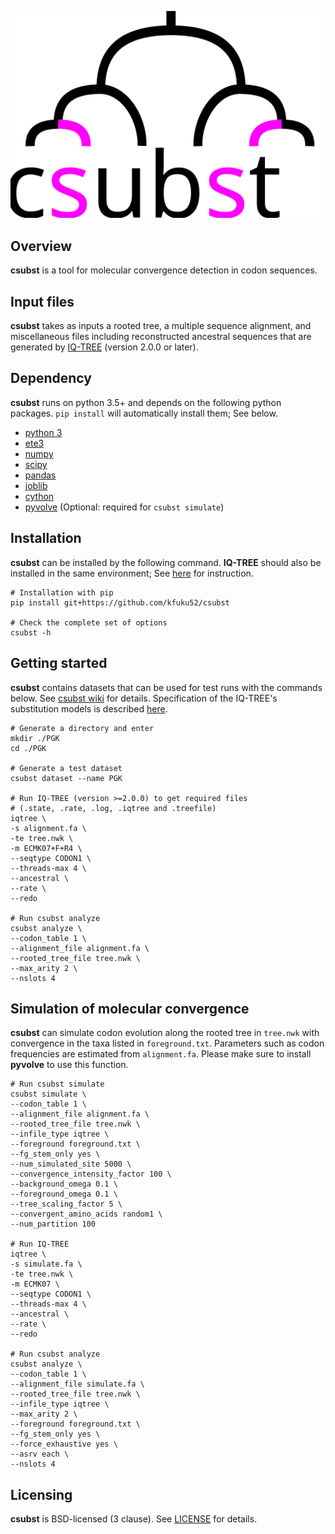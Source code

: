 ![](logo/logo_csubst.svg)

## Overview
**csubst** is a tool for molecular convergence detection in codon sequences.

## Input files
**csubst** takes as inputs a rooted tree, a multiple sequence alignment, and miscellaneous files including reconstructed ancestral sequences that are generated by [IQ-TREE](http://www.iqtree.org/) (version 2.0.0 or later).

## Dependency
**csubst** runs on python 3.5+ and depends on the following python packages. `pip install` will automatically install them; See below.
* [python 3](https://www.python.org/)
* [ete3](https://github.com/etetoolkit/ete)
* [numpy](https://github.com/numpy/numpy)
* [scipy](https://www.scipy.org/)
* [pandas](https://github.com/pandas-dev/pandas)
* [joblib](https://github.com/joblib/joblib)
* [cython](https://cython.org/)
* [pyvolve](https://github.com/sjspielman/pyvolve) (Optional: required for `csubst simulate`)

## Installation
**csubst** can be installed by the following command. **IQ-TREE** should also be installed in the same environment; See [here](http://www.iqtree.org/doc/Quickstart#installation) for instruction.
```
# Installation with pip
pip install git+https://github.com/kfuku52/csubst

# Check the complete set of options
csubst -h 
```

## Getting started
**csubst** contains datasets that can be used for test runs with the commands below.
See [csubst wiki](https://github.com/kfuku52/csubst/wiki) for details. Specification of the IQ-TREE's substitution models is described [here](http://www.iqtree.org/doc/Substitution-Models).

```
# Generate a directory and enter
mkdir ./PGK
cd ./PGK

# Generate a test dataset
csubst dataset --name PGK

# Run IQ-TREE (version >=2.0.0) to get required files 
# (.state, .rate, .log, .iqtree and .treefile)
iqtree \
-s alignment.fa \
-te tree.nwk \
-m ECMK07+F+R4 \
--seqtype CODON1 \
--threads-max 4 \
--ancestral \
--rate \
--redo

# Run csubst analyze
csubst analyze \
--codon_table 1 \
--alignment_file alignment.fa \
--rooted_tree_file tree.nwk \
--max_arity 2 \
--nslots 4
```

## Simulation of molecular convergence
**csubst** can simulate codon evolution along the rooted tree in `tree.nwk` with convergence in the taxa listed in `foreground.txt`. Parameters such as codon frequencies are estimated from `alignment.fa`. Please make sure to install **pyvolve** to use this function.
```
# Run csubst simulate
csubst simulate \
--codon_table 1 \
--alignment_file alignment.fa \
--rooted_tree_file tree.nwk \
--infile_type iqtree \
--foreground foreground.txt \
--fg_stem_only yes \
--num_simulated_site 5000 \
--convergence_intensity_factor 100 \
--background_omega 0.1 \
--foreground_omega 0.1 \
--tree_scaling_factor 5 \
--convergent_amino_acids random1 \
--num_partition 100

# Run IQ-TREE
iqtree \
-s simulate.fa \
-te tree.nwk \
-m ECMK07 \
--seqtype CODON1 \
--threads-max 4 \
--ancestral \
--rate \
--redo

# Run csubst analyze
csubst analyze \
--codon_table 1 \
--alignment_file simulate.fa \
--rooted_tree_file tree.nwk \
--infile_type iqtree \
--max_arity 2 \
--foreground foreground.txt \
--fg_stem_only yes \
--force_exhaustive yes \
--asrv each \
--nslots 4

```


## Licensing
**csubst** is BSD-licensed (3 clause). See [LICENSE](LICENSE) for details.